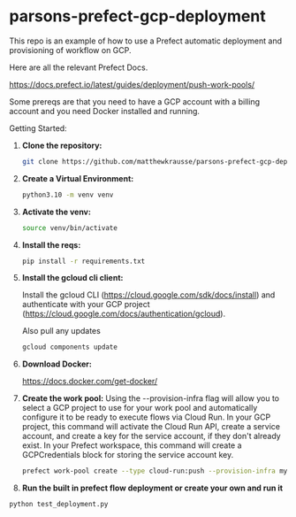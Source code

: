 # parsons-prefect-gcp-deployment

This repo is an example of how to use a Prefect automatic deployment and provisioning of workflow on GCP. 

Here are all the relevant Prefect Docs. 

https://docs.prefect.io/latest/guides/deployment/push-work-pools/


Some prereqs are that you need to have a GCP account with a billing account and you need Docker installed and running. 

Getting Started:


1. **Clone the repository:**

   ```bash
   git clone https://github.com/matthewkrausse/parsons-prefect-gcp-deployment

2. **Create a Virtual Environment:**

   ```bash
   python3.10 -m venv venv

3. **Activate the venv:**

   ```bash
   source venv/bin/activate

4. **Install the reqs:**

   ```bash
   pip install -r requirements.txt

5. **Install the gcloud cli client:**

   Install the gcloud CLI (https://cloud.google.com/sdk/docs/install) and authenticate with your GCP project (https://cloud.google.com/docs/authentication/gcloud).

   Also pull any updates
   ```bash
   gcloud components update

6. **Download Docker:**
   
    https://docs.docker.com/get-docker/

7. **Create the work pool:**
   Using the --provision-infra flag will allow you to select a GCP project to use for your work pool and automatically configure it to be ready to execute flows via Cloud Run. In your GCP project, this command will activate the Cloud Run API, create a service account, and create a key for the service account, if they don't already exist. In your Prefect workspace, this command will create a GCPCredentials block for storing the service account key.

   ```bash
   prefect work-pool create --type cloud-run:push --provision-infra my-cloud-run-pool

8. **Run the built in prefect flow deployment or create your own and run it**

  ```bash
  python test_deployment.py
